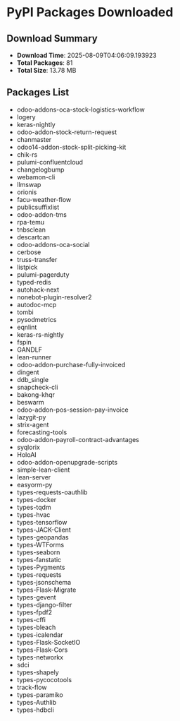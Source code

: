 # PyPI Packages Downloaded

## Download Summary
- **Download Time**: 2025-08-09T04:06:09.193923
- **Total Packages**: 81
- **Total Size**: 13.78 MB

## Packages List
- odoo-addons-oca-stock-logistics-workflow
- logery
- keras-nightly
- odoo-addon-stock-return-request
- chanmaster
- odoo14-addon-stock-split-picking-kit
- chik-rs
- pulumi-confluentcloud
- changelogbump
- webamon-cli
- llmswap
- orionis
- facu-weather-flow
- publicsuffixlist
- odoo-addon-tms
- rpa-temu
- tnbsclean
- descartcan
- odoo-addons-oca-social
- cerbose
- truss-transfer
- listpick
- pulumi-pagerduty
- typed-redis
- autohack-next
- nonebot-plugin-resolver2
- autodoc-mcp
- tombi
- pysodmetrics
- eqnlint
- keras-rs-nightly
- fspin
- GANDLF
- lean-runner
- odoo-addon-purchase-fully-invoiced
- dingent
- ddb_single
- snapcheck-cli
- bakong-khqr
- beswarm
- odoo-addon-pos-session-pay-invoice
- lazygit-py
- strix-agent
- forecasting-tools
- odoo-addon-payroll-contract-advantages
- syqlorix
- HoloAI
- odoo-addon-openupgrade-scripts
- simple-lean-client
- lean-server
- easyorm-py
- types-requests-oauthlib
- types-docker
- types-tqdm
- types-hvac
- types-tensorflow
- types-JACK-Client
- types-geopandas
- types-WTForms
- types-seaborn
- types-fanstatic
- types-Pygments
- types-requests
- types-jsonschema
- types-Flask-Migrate
- types-gevent
- types-django-filter
- types-fpdf2
- types-cffi
- types-bleach
- types-icalendar
- types-Flask-SocketIO
- types-Flask-Cors
- types-networkx
- sdci
- types-shapely
- types-pycocotools
- track-flow
- types-paramiko
- types-Authlib
- types-hdbcli
